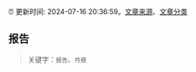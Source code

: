 :alarm_clock: 更新时间: 2024-07-16 20:36:59。[文章来源](/README.md)、[文章分类](/TAGS.md)

## 报告


> 关键字：`报告`、`月报`



